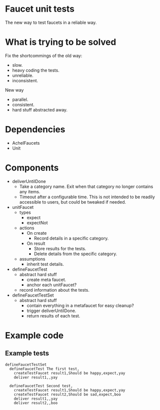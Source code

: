 # Faucet unit tests

The new way to test faucets in a reliable way.

# What is trying to be solved

Fix the shortcommings of the old way:

* slow.
* heavy coding the tests.
* unreliable.
* inconsistent.

New way

* parallel.
* consistent.
* hard stuff abstracted away.

# Dependencies

* AchelFaucets
* Unit

# Components

* deliverUntilDone
  * Take a category name. Exit when that category no longer contains any items.
  * Timeout after a configurable time. This is not intended to be readily accessible to users, but could be tweaked if needed.
* unitFaucet
  * types
    * expect
    * expectNot
  * actions
    * On create
      * Record details in a specific category.
    * On result
      * Store results for the tests.
      * Delete details from the specific category.
  * assumptions
    * inherit test details.
* defineFaucetTest
  * abstract hard stuff
    * create meta faucet.
    * anchor each unitFaucet?
  * record information about the tests.
* defineFaucetTestSet
  * abstract hard stuff
    * contain everything in a metafaucet for easy cleanup?
    * trigger deliverUntilDone.
    * return results of each test.

# Example code

## Example tests

```
defineFaucetTestSet
  defineFaucetTest The first test,
    createTestFaucet result1,Should be happy,expect,yay
    deliver result1,,yay

  defineFaucetTest Second test,
    createTestFaucet result1,Should be happy,expect,yay
    createTestFaucet result2,Should be sad,expect,boo
    deliver result1,,yay
    deliver result2,,boo
```
